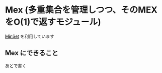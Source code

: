 # Mex (多重集合を管理しつつ、そのMEXをO(1)で返すモジュール)

[MinSet](https://github.com/prd-xxx/gorichan_kyopro_library/tree/main/deletable_heapq) を利用しています  

## Mex にできること

あとで書く
